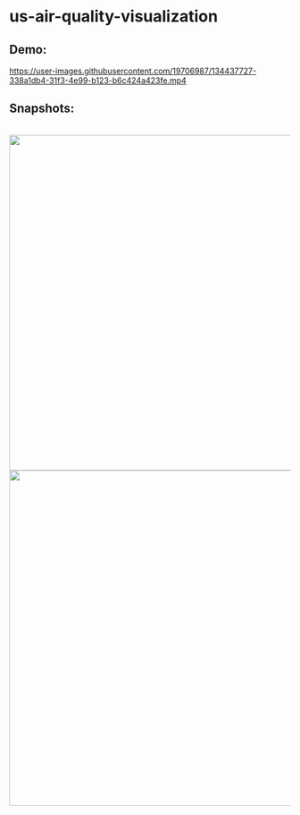 # us-air-quality-visualization

## Demo:

https://user-images.githubusercontent.com/19706987/134437727-338a1db4-31f3-4e99-b123-b6c424a423fe.mp4


## Snapshots:
<br>
<img src="https://user-images.githubusercontent.com/19706987/134437747-648742dd-d6c9-4de9-96d9-d876b0adf847.png" width="600">
<br>
<img src="https://user-images.githubusercontent.com/19706987/134437758-cac41fbf-66b4-4d69-9935-560330fd6664.png" width="600">
